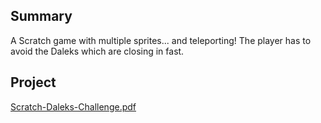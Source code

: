 ## Summary

 A Scratch game with multiple sprites... and teleporting\!
The player has to avoid the Daleks which are closing in fast.


## Project

[Scratch-Daleks-Challenge.pdf](../files/Scratch-Daleks-Challenge.pdf)
